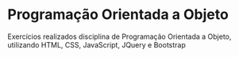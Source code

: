 # Programação Orientada a Objeto
 Exercícios realizados disciplina de Programação Orientada a Objeto, utilizando HTML, CSS, JavaScript, JQuery e Bootstrap
